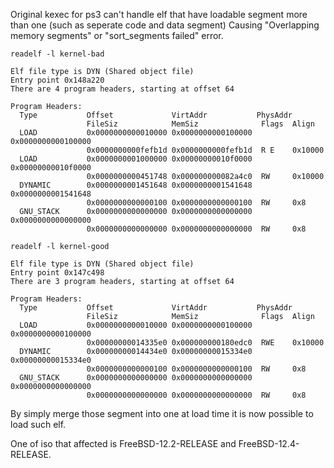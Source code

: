 Original kexec for ps3 can't handle elf that have loadable segment more than one (such as seperate code and data segment) Causing "Overlapping memory segments" or "sort_segments failed" error.

    readelf -l kernel-bad

    Elf file type is DYN (Shared object file)
    Entry point 0x148a220
    There are 4 program headers, starting at offset 64

    Program Headers:
      Type           Offset             VirtAddr           PhysAddr
                     FileSiz            MemSiz              Flags  Align
      LOAD           0x0000000000010000 0x0000000000100000 0x0000000000100000
                     0x0000000000fefb1d 0x0000000000fefb1d  R E    0x10000
      LOAD           0x0000000001000000 0x00000000010f0000 0x00000000010f0000
                     0x0000000000451748 0x000000000082a4c0  RW     0x10000
      DYNAMIC        0x0000000001451648 0x0000000001541648 0x0000000001541648
                     0x0000000000000100 0x0000000000000100  RW     0x8
      GNU_STACK      0x0000000000000000 0x0000000000000000 0x0000000000000000
                     0x0000000000000000 0x0000000000000000  RW     0x8

    readelf -l kernel-good

    Elf file type is DYN (Shared object file)
    Entry point 0x147c498
    There are 3 program headers, starting at offset 64

    Program Headers:
      Type           Offset             VirtAddr           PhysAddr
                     FileSiz            MemSiz              Flags  Align
      LOAD           0x0000000000010000 0x0000000000100000 0x0000000000100000
                     0x00000000014335e0 0x000000000180edc0  RWE    0x10000
      DYNAMIC        0x00000000014434e0 0x00000000015334e0 0x00000000015334e0
                     0x0000000000000100 0x0000000000000100  RW     0x8
      GNU_STACK      0x0000000000000000 0x0000000000000000 0x0000000000000000
                     0x0000000000000000 0x0000000000000000  RW     0x8

By simply merge those segment into one at load time it is now possible to load such elf.

One of iso that affected is FreeBSD-12.2-RELEASE and FreeBSD-12.4-RELEASE.
